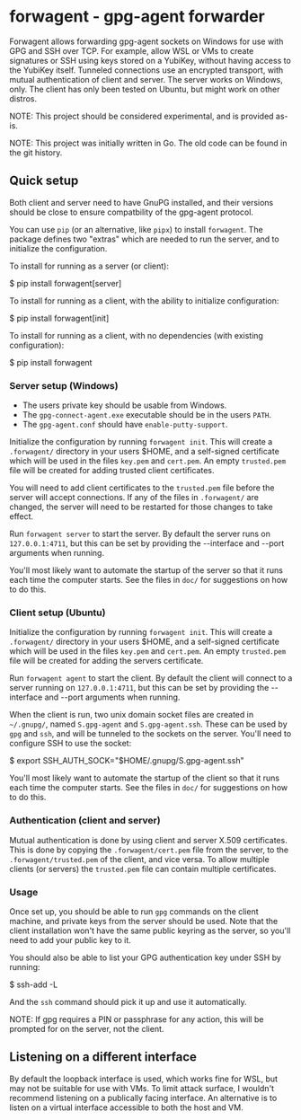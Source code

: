 # forwagent - gpg-agent forwarder
Forwagent allows forwarding gpg-agent sockets on Windows for use with GPG and
SSH over TCP. For example, allow WSL or VMs to create signatures or SSH using
keys stored on a YubiKey, without having access to the YubiKey itself.
Tunneled connections use an encrypted transport, with mutual authentication of
client and server. The server works on Windows, only. The client has only been
tested on Ubuntu, but might work on other distros.

NOTE: This project should be considered experimental, and is provided as-is.

NOTE: This project was initially written in Go. The old code can be found in
the git history.


## Quick setup
Both client and server need to have GnuPG installed, and their versions should
be close to ensure compatbility of the gpg-agent protocol.

You can use `pip` (or an alternative, like `pipx`) to install `forwagent`. The
package defines two "extras" which are needed to run the server, and to
initialize the configuration.

To install for running as a server (or client):

  $ pip install forwagent[server]

To install for running as a client, with the ability to initialize
configuration:

  $ pip install forwagent[init]

To install for running as a client, with no dependencies (with existing
configuration):

  $ pip install forwagent


### Server setup (Windows)
* The users private key should be usable from Windows.
* The `gpg-connect-agent.exe` executable should be in the users `PATH`.
* The `gpg-agent.conf` should have `enable-putty-support`.

Initialize the configuration by running `forwagent init`. This will create a
`.forwagent/` directory in your users $HOME, and a self-signed certificate
which will be used in the files `key.pem` and `cert.pem`. An empty
`trusted.pem` file will be created for adding trusted client certificates.

You will need to add client certificates to the `trusted.pem` file before the
server will accept connections. If any of the files in `.forwagent/` are changed,
the server will need to be restarted for those changes to take effect.

Run `forwagent server` to start the server. By default the server runs on
`127.0.0.1:4711`, but this can be set by providing the --interface and --port
arguments when running.

You'll most likely want to automate the startup of the server so that it runs
each time the computer starts. See the files in `doc/` for suggestions on how
to do this.


### Client setup (Ubuntu)
Initialize the configuration by running `forwagent init`. This will create a
`.forwagent/` directory in your users $HOME, and a self-signed certificate
which will be used in the files `key.pem` and `cert.pem`. An empty
`trusted.pem` file will be created for adding the servers certificate.

Run `forwagent agent` to start the client. By default the client will connect
to a server running on `127.0.0.1:4711`, but this can be set by providing the
--interface and --port arguments when running.

When the client is run, two unix domain socket files are created in
`~/.gnupg/`, named `S.gpg-agent` and `S.gpg-agent.ssh`. These can be used by
`gpg` and `ssh`, and will be tunneled to the sockets on the server. You'll need
to configure SSH to use the socket:

  $ export SSH_AUTH_SOCK="$HOME/.gnupg/S.gpg-agent.ssh"

You'll most likely want to automate the startup of the client so that it runs
each time the computer starts. See the files in `doc/` for suggestions on how
to do this.


### Authentication (client and server)
Mutual authentication is done by using client and server X.509 certificates.
This is done by copying the `.forwagent/cert.pem` file from the server, to the
`.forwagent/trusted.pem` of the client, and vice versa.
To allow multiple clients (or servers) the `trusted.pem` file can contain
multiple certificates.


### Usage
Once set up, you should be able to run `gpg` commands on the client machine,
and private keys from the server should be used. Note that the client
installation won't have the same public keyring as the server, so you'll need
to add your public key to it.

You should also be able to list your GPG authentication key under SSH by
running:

  $ ssh-add -L

And the `ssh` command should pick it up and use it automatically.

NOTE: If gpg requires a PIN or passphrase for any action, this will be prompted
for on the server, not the client.


## Listening on a different interface
By default the loopback interface is used, which works fine for WSL, but may
not be suitable for use with VMs. To limit attack surface, I wouldn't recommend
listening on a publically facing interface. An alternative is to listen on a
virtual interface accessible to both the host and VM.

